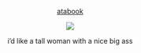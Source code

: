 <div align="center">
  
  [atabook](https://gojo.atabook.org/) 
 </div>

<p align="center"> <img src="https://i.postimg.cc/rmtZrVLV/removal-ai-6269eea6-2441-4bb5-9d9d-976dd36114fe-tumblr-9e01ac43f65ebda8a53641a8e4fa04e1-0be38c05-2.png" > </p> 

<div align="center">

$\text{i'd \ like \ a \ tall \ woman \ \ \  with \ a \ nice \ big \ ass}$ 
